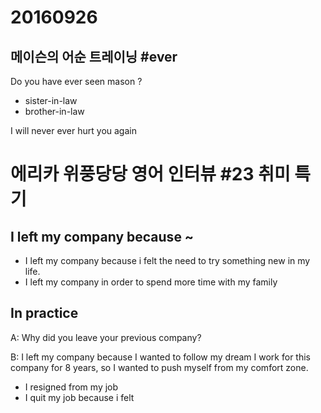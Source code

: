 # 20160926
## 메이슨의 어순 트레이닝 #ever
Do you have ever seen mason ?

- sister-in-law
- brother-in-law

I will never ever hurt you again

# 에리카 위풍당당 영어 인터뷰 #23 취미 특기

## I left my company because ~

- I left my company because i felt the need to try something new in my life.
- I left my company in order to spend more time with my family

## In practice
A: Why did you leave your previous company?

B: I left my company because I wanted to follow my dream
I work for this company for 8 years, so I wanted to push myself from my comfort zone.

- I resigned from my job
- I quit my job because i felt

